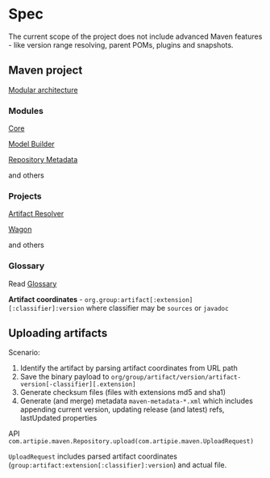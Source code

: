 # Spec

The current scope of the project does not include advanced Maven features -
like version range resolving, parent POMs, plugins and snapshots.


## Maven project

[Modular architecture](https://maven.apache.org/ref/3.6.3/)

### Modules

[Core](https://maven.apache.org/ref/3.6.3/maven-core/index.html)

[Model Builder](https://maven.apache.org/ref/3.6.3/maven-model-builder/index.html)

[Repository Metadata](https://maven.apache.org/ref/3.6.3/maven-repository-metadata/index.html)

and others

### Projects

[Artifact Resolver](https://maven.apache.org/resolver/index.html)

[Wagon](https://maven.apache.org/wagon/index.html)

and others

### Glossary

Read [Glossary](https://maven.apache.org/glossary.html)

**Artifact coordinates** - `org.group:artifact[:extension][:classifier]:version`
where classifier may be `sources` or `javadoc`

## Uploading artifacts

Scenario:
1. Identify the artifact by parsing artifact coordinates from URL path
2. Save the binary payload to `org/group/artifact/version/artifact-version[-classifier][.extension]`
3. Generate checksum files (files with extensions md5 and sha1)
4. Generate (and merge) metadata `maven-metadata-*.xml` which includes appending current version,
updating release (and latest) refs, lastUpdated properties

API `com.artipie.maven.Repository.upload(com.artipie.maven.UploadRequest)`

`UploadRequest` includes parsed artifact coordinates (`group:artifact:extension[:classifier]:version`)
and actual file.
